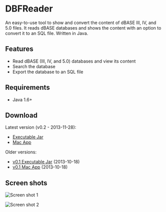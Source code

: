 DBFReader
=========

An easy-to-use tool to show and convert the content of dBASE III, IV, and 5.0 files. It reads dBASE databases and shows the content with an option to convert it to an SQL file. Written in Java.

Features
--------

* Read dBASE (III, IV, and 5.0) databases and view its content
* Search the database
* Export the database to an SQL file

Requirements
------------

* Java 1.6+

Download
--------

Latest version (v0.2 - 2013-11-28):

* [Executable Jar](https://github.com/giannivh/DBFReader/releases/download/v0.2/dbf-reader-0.2.jar)
* [Mac App](https://github.com/giannivh/DBFReader/releases/download/v0.2/dbf-reader-0.2.dmg)

Older versions:

* [v0.1 Executable Jar](https://github.com/giannivh/DBFReader/releases/download/v0.1/dbf-reader-0.1.jar) (2013-10-18)
* [v0.1 Mac App](https://github.com/giannivh/DBFReader/releases/download/v0.1/dbf-reader-0.1.dmg) (2013-10-18)

Screen shots
------------

![Screen shot 1](https://raw.github.com/giannivh/DBFReader/master/ScreenShot1.png "Screen shot 1")

![Screen shot 2](https://raw.github.com/giannivh/DBFReader/master/ScreenShot2.png "Screen shot 2")
